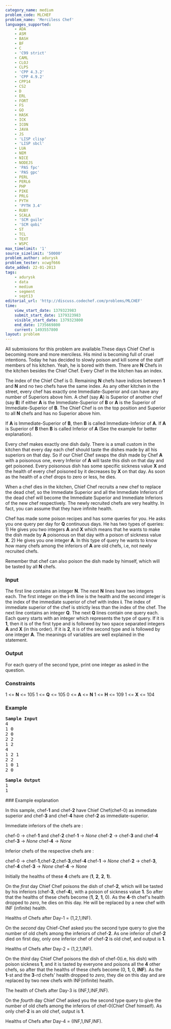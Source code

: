 ```yaml
---
category_name: medium
problem_code: MLCHEF
problem_name: 'Merciless Chef'
languages_supported:
    - ADA
    - ASM
    - BASH
    - BF
    - C
    - 'C99 strict'
    - CAML
    - CLOJ
    - CLPS
    - 'CPP 4.3.2'
    - 'CPP 4.9.2'
    - CPP14
    - CS2
    - D
    - ERL
    - FORT
    - FS
    - GO
    - HASK
    - ICK
    - ICON
    - JAVA
    - JS
    - 'LISP clisp'
    - 'LISP sbcl'
    - LUA
    - NEM
    - NICE
    - NODEJS
    - 'PAS fpc'
    - 'PAS gpc'
    - PERL
    - PERL6
    - PHP
    - PIKE
    - PRLG
    - PYTH
    - 'PYTH 3.4'
    - RUBY
    - SCALA
    - 'SCM guile'
    - 'SCM qobi'
    - ST
    - TCL
    - TEXT
    - WSPC
max_timelimit: '1'
source_sizelimit: '50000'
problem_author: adurysk
problem_tester: xcwgf666
date_added: 22-01-2013
tags:
    - adurysk
    - data
    - medium
    - segment
    - sept13
editorial_url: 'http://discuss.codechef.com/problems/MLCHEF'
time:
    view_start_date: 1379323983
    submit_start_date: 1379323983
    visible_start_date: 1379323800
    end_date: 1735669800
    current: 1493557800
layout: problem
---
```

All submissions for this problem are available.These days Chief Chef is becoming more and more merciless. His mind is becoming full of cruel intentions. Today he has decided to slowly poison and kill some of the staff members of his kitchen. Yeah, he is bored with them. There are **N** Chefs in the kitchen besides the Chief Chef. Every Chef in the kitchen has an index.

The index of the Chief Chef is 0. Remaining **N** chefs have indices between **1** and **N** and no two chefs have the same index. As any other kitchen in the street, every chef has exactly one Immediate-Superior and can have any number of Superiors above him. A chef (say **A**) is Superior of another chef (say **B**) if either **A** is the Immediate-Superior of **B** or **A** is the Superior of Immediate-Superior of **B**. The Chief Chef is on the top position and Superior to all **N** chefs and has no Superior above him.

If **A** is Immediate-Superior of **B**, then **B** is called Immediate-Inferior of **A**. If **A** is Superior of **B** then **B** is called Inferior of **A** (See the example for better explanation).

Every chef makes exactly one dish daily. There is a small custom in the kitchen that every day each chef should taste the dishes made by all his superiors on that day. So if our Chief Chef swaps the dish made by Chef **A** with a poisonous one, every Inferior of **A** will taste this dish on that day and get poisoned. Every poisonous dish has some specific sickness value **X** and the health of every chef poisoned by it decreases by **X** on that day. As soon as the health of a chef drops to zero or less, he dies.

When a chef dies in the kitchen, Chief Chef recruits a new chef to replace the dead chef, so the Immediate Superior and all the Immediate Inferiors of the dead chef will become the Immediate Superior and Immediate Inferiors of the new chef respectively. The newly recruited chefs are very healthy. In fact, you can assume that they have infinite health.

Chef has made some poison recipes and has some queries for you. He asks you one query per day for **Q** continuous days. He has two types of queries: 
1\) He gives you two integers **A** and **X** which means that he wants to make the dish made by **A** poisonous on that day with a poison of sickness value **X**. 
2\) He gives you one integer **A**. In this type of query he wants to know how many chefs among the inferiors of **A** are old chefs, i.e, not newly recruited chefs.

Remember that chef can also poison the dish made by himself, which will be tasted by all **N** chefs.

### Input

The first line contains an integer **N**.
The next **N** lines have two integers each. The first integer on the **i**-th line is the health and the second integer is the index of the immediate superior of chef with index **i**.
The index of immediate superior of the chef is strictly less than the index of the chef.
The next line contains an integer **Q**.
The next **Q** lines contain one query each. Each query starts with an integer which represents the type of query. If it is **1**, then it is of the first type and is followed by two space separated integers **A** and **X** (in this order). If it is **2**, it is of the second type and is followed by one integer **A**. 
The meanings of variables are well explained in the statement.

### Output

For each query of the second type, print one integer as asked in the question.

### Constraints

1 <= **N** <= 105
1 <= **Q** <= 105
0 <= **A** <= **N**
1 <= **H** <= 109
1 <= **X** <= 104

### Example

<pre>
<b>Sample Input</b>
4
1 0
2 0
2 2
1 2
4
1 2 1
2 2
1 0 1
2 0

<b>Sample Output</b>
1
1
</pre>### Example explanation

In this sample, chef-**1** and chef-**2** have Chief Chef(chef-0) as immediate superior and chef-**3** and chef-**4** have chef-**2** as immediate-superior.

Immediate inferiors of the chefs are :

chef-0 -> chef-**1** and chef-**2**
chef-**1** -> _None_
chef-**2** -> chef-**3** and chef-**4**
chef-**3** -> _None_
chef-**4** -> _None_

Inferior chefs of the respective chefs are :

chef-0 -> chef-**1**,chef-**2**,chef-**3**,chef-**4**
chef-**1** -> _None_
chef-**2** -> chef-**3**, chef-**4**
chef-**3** -> _None_
chef-**4** -> _None_

Initially the healths of these **4** chefs are (**1**, **2**, **2**, **1**).

On the _first_ day Chief Chef poisons the dish of chef-**2**, which will be tasted by his inferiors 
 (chef-**3**, chef-**4**), with a poison of sickness value **1**. So after that the healths of these chefs become (**1**, **2**, **1**, 0).
As the **4**-th chef's health dropped to _zero_, he dies on this day. He will be replaced by a new chef with INF (infinite) health.

Healths of Chefs after Day-1 = (1,2,1,INF).

On the _second_ day Chief-Chef asked you the second type query to give the number of old chefs among the inferiors of chef-**2**. As one inferior of chef-**2** died on first day, only one inferior chef of chef-**2**
is old chef, and output is **1**.

Healths of Chefs after Day-2 = (1,2,1,INF).

On the _third_ day Chief Chef poisons the dish of chef-0(i.e, his dish) with poison sickness **1**, and it is tasted by everyone and poisons all the **4** other chefs, so after that the healths of these chefs
 become (0, **1**, 0, **INF**). As the **1**-st and the **3**-rd chefs' health dropped to _zero_, they die on this day and are replaced by two new chefs with INF(infinite) health.

The health of Chefs after Day-3 is (INF,1,INF,INF).

On the _fourth_ day Chief Chef asked you the second type query to give the number of old chefs among the inferiors of chef-0(Chief Chef himself). As only chef-**2** is an old chef, output is **1**.

Healths of Chefs after Day-4 = (INF,1,INF,INF).
